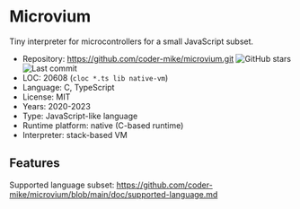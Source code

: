# Microvium

Tiny interpreter for microcontrollers for a small JavaScript subset.

* Repository:       https://github.com/coder-mike/microvium.git <img src="https://img.shields.io/github/stars/coder-mike/microvium?label=&style=flat-square" alt="GitHub stars" title="GitHub stars"><img src="https://img.shields.io/github/last-commit/coder-mike/microvium?label=&style=flat-square" alt="Last commit" title="Last commit">
* LOC:              20608 (`cloc *.ts lib native-vm`)
* Language:         C, TypeScript
* License:          MIT
* Years:            2020-2023
* Type:             JavaScript-like language
* Runtime platform: native (C-based runtime)
* Interpreter:      stack-based VM

## Features

Supported language subset: https://github.com/coder-mike/microvium/blob/main/doc/supported-language.md
